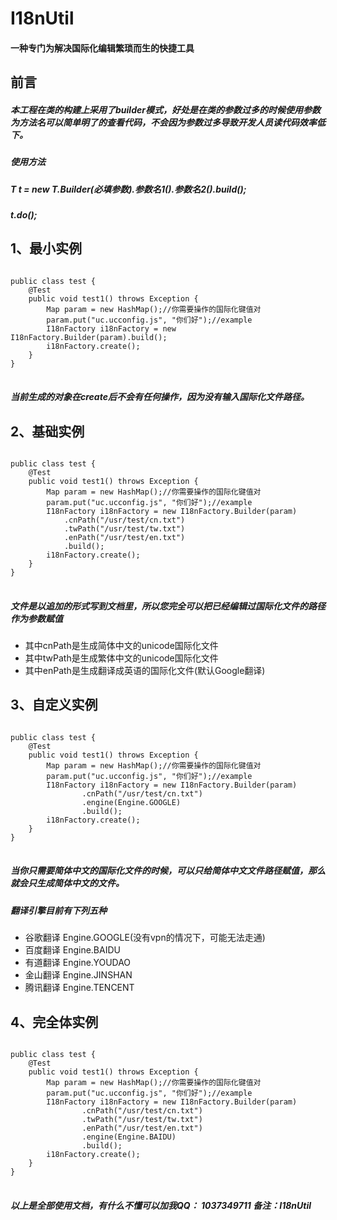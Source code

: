 # I18nUtil
#### 一种专门为解决国际化编辑繁琐而生的快捷工具
## 前言
##### 本工程在类的构建上采用了builder模式，好处是在类的参数过多的时候使用参数为方法名可以简单明了的查看代码，不会因为参数过多导致开发人员读代码效率低下。
##### 使用方法
##### T t = new T.Builder(必填参数).参数名1().参数名2().build();
##### t.do();
## 1、最小实例
<pre>
<code>
public class test {
    @Test
    public void test1() throws Exception {
        Map param = new HashMap();//你需要操作的国际化键值对
        param.put("uc.ucconfig.js", "你们好");//example
        I18nFactory i18nFactory = new I18nFactory.Builder(param).build();
        i18nFactory.create();
    }
}
</code>
</pre>
##### 当前生成的对象在create后不会有任何操作，因为没有输入国际化文件路径。
## 2、基础实例
<pre>
<code>
public class test {
    @Test
    public void test1() throws Exception {
        Map param = new HashMap();//你需要操作的国际化键值对
        param.put("uc.ucconfig.js", "你们好");//example
        I18nFactory i18nFactory = new I18nFactory.Builder(param)
            .cnPath("/usr/test/cn.txt")
            .twPath("/usr/test/tw.txt")
            .enPath("/usr/test/en.txt")
            .build();
        i18nFactory.create();
    }
}
</code>
</pre>
##### 文件是以追加的形式写到文档里，所以您完全可以把已经编辑过国际化文件的路径作为参数赋值
* 其中cnPath是生成简体中文的unicode国际化文件
* 其中twPath是生成繁体中文的unicode国际化文件
* 其中enPath是生成翻译成英语的国际化文件(默认Google翻译)

## 3、自定义实例
<pre>
<code>
public class test {
    @Test
    public void test1() throws Exception {
        Map param = new HashMap();//你需要操作的国际化键值对
        param.put("uc.ucconfig.js", "你们好");//example
        I18nFactory i18nFactory = new I18nFactory.Builder(param)
                .cnPath("/usr/test/cn.txt")
                .engine(Engine.GOOGLE)
                .build();
        i18nFactory.create();
    }
}
</code>
</pre>
##### 当你只需要简体中文的国际化文件的时候，可以只给简体中文文件路径赋值，那么就会只生成简体中文的文件。
##### 翻译引擎目前有下列五种
* 谷歌翻译 Engine.GOOGLE(没有vpn的情况下，可能无法走通)
* 百度翻译 Engine.BAIDU
* 有道翻译 Engine.YOUDAO
* 金山翻译 Engine.JINSHAN
* 腾讯翻译 Engine.TENCENT
## 4、完全体实例
<pre>
<code>
public class test {
    @Test
    public void test1() throws Exception {
        Map param = new HashMap();//你需要操作的国际化键值对
        param.put("uc.ucconfig.js", "你们好");//example
        I18nFactory i18nFactory = new I18nFactory.Builder(param)
                .cnPath("/usr/test/cn.txt")
                .twPath("/usr/test/tw.txt")
                .enPath("/usr/test/en.txt")
                .engine(Engine.BAIDU)
                .build();
        i18nFactory.create();
    }
}
</code>
</pre>
##### 以上是全部使用文档，有什么不懂可以加我QQ： 1037349711 备注：I18nUtil
